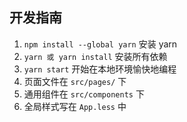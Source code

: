 ## 开发指南
1. `npm install --global yarn` 安装 yarn
2. `yarn 或 yarn install` 安装所有依赖
3. `yarn start` 开始在本地环境愉快地编程
4. 页面文件在 `src/pages/` 下
5. 通用组件在 `src/components` 下
6. 全局样式写在 `App.less` 中
